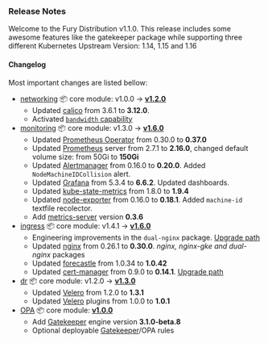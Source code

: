 ### Release Notes

Welcome to the Fury Distribution v1.1.0. This release includes some awesome features like the gatekeeper package while supporting three different Kubernetes Upstream Version: 1.14, 1.15 and 1.16

#### Changelog

Most important changes are listed bellow:

- [networking](https://github.com/sighupio/fury-kubernetes-networking) 📦 core module: v1.0.0 -> [**v1.2.0**](https://github.com/sighupio/fury-kubernetes-networking/tree/v1.2.0)
  - Updated [calico] from 3.6.1 to **3.12.0**.
  - Activated [`bandwidth` capability](https://kubernetes.io/docs/concepts/extend-kubernetes/compute-storage-net/network-plugins/#support-traffic-shaping)
- [monitoring](https://github.com/sighupio/fury-kubernetes-monitoring) 📦 core module: v1.3.0 -> [**v1.6.0**](https://github.com/sighupio/fury-kubernetes-monitoring/tree/v1.6.0)
  - Updated [Prometheus Operator] from 0.30.0 to **0.37.0**
  - Updated [Prometheus] server from 2.7.1 to **2.16.0**, changed default volume size: from 50Gi to **150Gi**
  - Updated [Alertmanager] from 0.16.0 to **0.20.0**. Added `NodeMachineIDCollision` alert.
  - Updated [Grafana] from 5.3.4 to **6.6.2**. Updated dashboards.
  - Updated [kube-state-metrics] from 1.8.0 to **1.9.4**
  - Updated [node-exporter] from 0.16.0 to **0.18.1**. Added `machine-id` textfile recolector.
  - Add [metrics-server] version **0.3.6**
- [ingress](https://github.com/sighupio/fury-kubernetes-ingress) 📦 core module: v1.4.1 -> [**v1.6.0**](https://github.com/sighupio/fury-kubernetes-ingress/tree/v1.6.0)
  - Engineering improvements in the `dual-nginx` package. [Upgrade path](https://github.com/sighupio/fury-kubernetes-ingress/blob/master/docs/releases/v1.5.0.md#upgrade-path)
  - Updated [nginx] from 0.26.1 to **0.30.0**. *nginx, nginx-gke and dual-nginx* packages
  - Updated [forecastle] from 1.0.34 to **1.0.42**
  - Updated [cert-manager] from 0.9.0 to **0.14.1**. [Upgrade path](https://github.com/sighupio/fury-kubernetes-ingress/blob/v1.6.0/docs/releases/v1.6.0.md#cert-manager)
- [dr](https://github.com/sighupio/fury-kubernetes-dr) 📦 core module: v1.2.0 -> [**v1.3.0**](https://github.com/sighupio/fury-kubernetes-dr/tree/v1.3.0)
  - Updated [Velero] from 1.2.0 to **1.3.1**
  - Updated [Velero] plugins from 1.0.0 to **1.0.1**
- [OPA](https://github.com/sighupio/fury-kubernetes-opa) 📦 core module: [**v1.0.0**](https://github.com/sighupio/fury-kubernetes-opa/tree/v1.0.0)
  - Add [Gatekeeper] engine version **3.1.0-beta.8**
  - Optional deployable [Gatekeeper]/OPA rules

[Velero]: https://velero.io/
[cert-manager]: https://github.com/jetstack/cert-manager
[forecastle]: https://github.com/stakater/Forecastle
[nginx]: https://github.com/kubernetes/ingress-nginx
[metrics-server]: https://github.com/kubernetes/kubernetes/tree/master/cluster/addons/metrics-server
[node-exporter]: https://github.com/prometheus/node_exporter
[kube-state-metrics]: https://github.com/kubernetes/kube-state-metrics
[Grafana]: https://grafana.com/
[Alertmanager]: https://github.com/prometheus/alertmanager
[Prometheus]: https://prometheus.io/
[Prometheus Operator]: https://github.com/coreos/prometheus-operator
[calico]: https://www.projectcalico.org/
[Gatekeeper]: https://github.com/open-policy-agent/gatekeeper
